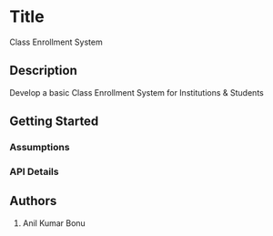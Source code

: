 # Title

Class Enrollment System

## Description

Develop a basic Class Enrollment System for Institutions & Students

## Getting Started

### Assumptions


### API Details

## Authors
1. Anil Kumar Bonu